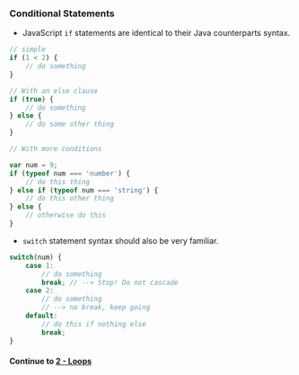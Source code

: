 ### Conditional Statements
* JavaScript `if` statements are identical to their Java counterparts syntax.
  
```javascript
// simple
if (1 < 2) {
	// do something
}

// With an else clause
if (true) {
	// do something
} else {
	// do some other thing
}

// With more conditions

var num = 9;
if (typeof num === 'number') {
	// do this thing
} else if (typeof num === 'string') {
	// do this other thing
} else {
	// otherwise do this
}
```
  
* `switch` statement syntax should also be very familiar.
  
```javascript
switch(num) {
	case 1:
		// do something
		break; // --> Stop! Do not cascade
	case 2:
		// do something
		// --> no break, keep going
	default: 
		// do this if nothing else
		break;
}
```
  
#### Continue to [2 - Loops](2_Loops.md)
